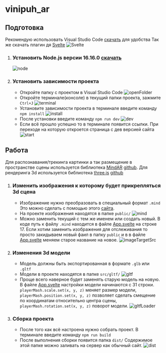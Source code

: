 # vinipuh_ar

## Подготовка

Рекомендую использовать Visual Studio Code [скачать](https://code.visualstudio.com/) для удобства
Так же скачать плагин дя [Svelte](https://marketplace.visualstudio.com/items?itemName=svelte.svelte-vscode)
![Svelte](./info/Svelte.png)

1. ### Установить Node.js версии 16.16.0 [скачать](https://nodejs.org/en/blog/release/v16.16.0)

    ![node](./info/node.png)

2. ### Установить зависимости проекта

    - Откройте папку с проектом в Visual Studio Code
      ![openFolder](./info/openFolder.png)
    - Откройте терминале(консоле) в текущий папки проекта, зажмите `Ctrl+J`
      ![terminal](./info/terminal.png)
    - Установите зависимости проекта в терминале введите команду `npm install`
      ![install](./info/install.png)
    - После установки введите команду `npm run dev`
      ![dev](./info/dev.png)
    - Если всё прошло успешно то в терминале появится ссылки. При переходе на которую откроется страница с дев версией сайта
      ![start](./info/start.png)

## Работа

Для распознавания/трекинга картинки а так размещение в пространстве сцены используется библиотека [MindAR](https://hiukim.github.io/mind-ar-js-doc/) [github](https://github.com/hiukim/mind-ar-js). Для рендеринга 3d используется библиотека [three.js](https://threejs.org/) [github](https://github.com/mrdoob/three.js/)

1. ### Изменить изображения к которому будет прикрепляться 3d сцена

    - Изображение нужно преобразовать в специальный формат `.mind` Это можно сделать с помощью этого [сайта](https://hiukim.github.io/mind-ar-js-doc/tools/compile).
    - На проекте изображения находятся в папке `public/`
      ![mind](./info/mind.png)
    - Можно заменить текущий с тем же именем или создать новый. В коде путь к файлу `.mind` находится в файле [App.svelte](./src/App.svelte) на строке 17. Если хотим заменить изображения для отслеживания то просто закидываем новый фаил в папку `public` и в в файле [App.svelte](./src/App.svelte) меняем старое название на новое.
      ![imageTargetSrc](./info/imageTargetSrc.png)

2. ### Изменения 3d модели

    - Модель должны быть экспортированная в формате `.glb` или `.gltf`
    - Модели в проекте находятся в папке `src/gltf/`
      ![gltf](./info/gltf.png)
    - Проще всего наверное будет заменять старую модель на новую. В файле [App.svelte](./src/App.svelte) настройки модели начинаются с 31 строки. `playerMash.scale.set(x, y, z)` меняет размер модели, `playerMash.position.set(x, y, z)` позволяет сделать смещение по координатам относительно центра сцены, `playerMash.rotation.set(x, y, z)` поворот модели.
      ![gltfLoader](./info/gltfLoader.png)

3. ### Сборка проекта
    - После того как всё настроена нужно собрать проект. В терминале введите команду `npm run build`
    - После выполнения сборки появится папка `dist/` Содержимое этой папке можно заливать на сервер как обычный сайт.
      ![dist](./info/dist.png)
